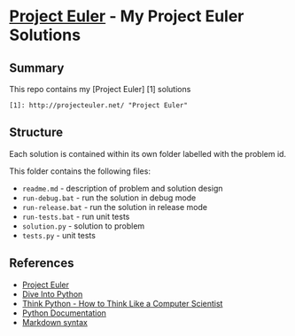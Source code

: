 [Project Euler](http://projecteuler.net/) - My Project Euler Solutions
=

Summary
-
This repo contains my [Project Euler] [1] solutions

    [1]: http://projecteuler.net/ "Project Euler"

Structure
-
Each solution is contained within its own folder labelled with the problem id. 

This folder contains the following files:

* `readme.md` - description of problem and solution design
* `run-debug.bat` - run the solution in debug mode
* `run-release.bat` - run the solution in release mode
* `run-tests.bat` - run unit tests
* `solution.py` - solution to problem
* `tests.py` - unit tests

References
-
* [Project Euler](http://projecteuler.net/)
* [Dive Into Python](http://diveintopython.org/)
* [Think Python - How to Think Like a Computer Scientist](http://www.greenteapress.com/thinkpython/thinkpython.html)
* [Python Documentation](http://www.python.org/doc/)
* [Markdown syntax](http://daringfireball.net/projects/markdown/syntax)